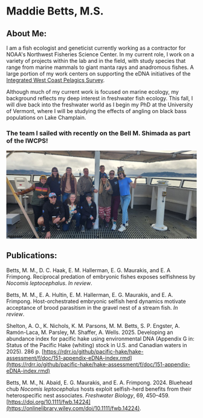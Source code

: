 # Maddie Betts, M.S.

## About Me:

I am a fish ecologist and geneticist currently working as a contractor for NOAA's Northwest Fisheries Science Center. In my current role, I work on a variety of projects within the lab and in the field, with study species that range from marine mammals to giant manta rays and anadromous fishes. A large portion of my work centers on supporting the eDNA initiatives of the [Integrated West Coast Pelagics Survey](https://www.fisheries.noaa.gov/west-coast/science-data/integrated-west-coast-pelagics-survey). 

Although much of my current work is focused on marine ecology, my background reflects my deep interest in freshwater fish ecology. This fall, I will dive back into the freshwater world as I begin my PhD at the University of Vermont, where I will be studying the effects of angling on black bass populations on Lake Champlain.  

### The team I sailed with recently on the Bell M. Shimada as part of the IWCPS!
![The team I sailed with recently on the IWCPS](IMG_8947.JPEG)

## Publications:

Betts, M. M., D. C. Haak, E. M. Hallerman, E. G. Maurakis, and E. A Frimpong. Reciprocal predation of embryonic fishes exposes selfishness by *Nocomis leptocephalus*. *In review*. 

Betts, M. M., E. A. Hultin, E. M. Hallerman, E. G. Maurakis, and E. A. Frimpong. Host-orchestrated embryonic selfish herd dynamics motivate acceptance of brood parasitism in the gravel nest of a stream fish. *In review*. 

Shelton, A. O., K. Nichols, K. M. Parsons, M. M. Betts, S. P. Engster, A. Ramón-Laca, M. Parsley, M. Shaffer, A. Wells. 2025. Developing an abundance index for pacific hake using environmental DNA (Appendix G in: Status of the Pacific Hake (whiting) stock in U.S. and Canadian waters in 2025). 286 p. [https://rdrr.io/github/pacific-hake/hake-assessment/f/doc/151-appendix-eDNA-index.rmd](https://rdrr.io/github/pacific-hake/hake-assessment/f/doc/151-appendix-eDNA-index.rmd)

Betts, M. M., N. Abaid, E. G. Maurakis, and E. A. Frimpong. 2024. Bluehead chub *Nocomis leptocephalus* hosts exploit selfish-herd benefits from their heterospecific nest associates. *Freshwater Biology*, 69, 450–459. [https://doi.org/10.1111/fwb.14224](https://onlinelibrary.wiley.com/doi/10.1111/fwb.14224).
